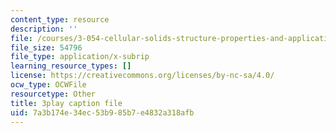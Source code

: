 ```yaml
---
content_type: resource
description: ''
file: /courses/3-054-cellular-solids-structure-properties-and-applications-spring-2015/7a3b174e34ec53b985b7e4832a318afb_tdj84EV7BI.vtt
file_size: 54796
file_type: application/x-subrip
learning_resource_types: []
license: https://creativecommons.org/licenses/by-nc-sa/4.0/
ocw_type: OCWFile
resourcetype: Other
title: 3play caption file
uid: 7a3b174e-34ec-53b9-85b7-e4832a318afb
---
```

